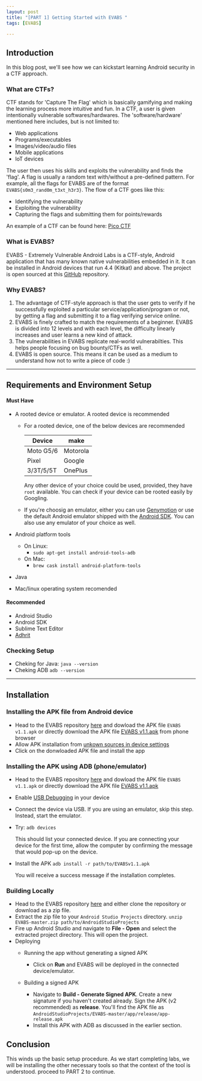 ```yaml
---
layout: post
title: "[PART 1] Getting Started with EVABS "
tags: [EVABS]

---
```


## Introduction
In this blog post, we'll see how we can kickstart learning Android security in a CTF approach.

### What are CTFs?
CTF stands for 'Capture The Flag' which is basically gamifying and making the learning process more intuitive and fun. In a CTF, a user is given intentionally vulnerable softwares/hardwares. The 'software/hardware' mentioned here includes, but is not limited to:

* Web applications
* Programs/executables
* Images/video/audio files
* Mobile applications
* IoT devices

The user then uses his skills and exploits the vulnerability and finds the 'flag'. A flag is usually a random text with/without a pre-defined pattern. For example, all the flags for EVABS are of the format ```EVABS{s0m3_rand0m_t3xt_h3r3}```. The flow of a CTF goes like this:

* Identifying the vulnerability
* Exploiting the vulnerability
* Capturing the flags and submitting them for points/rewards

An example of a CTF can be found here: [Pico CTF](https://picoctf.com/)

### What is EVABS?
EVABS - Extremely Vulnerable Android Labs is a CTF-style, Android application that has many known native vulnerabilities embedded in it. It can be installed in Android devices that run 4.4 (Kitkat) and above. The project is open sourced at this [GitHub](https://github.com/abhi-r3v0/EVABS) repository. 

### Why EVABS?
1. The advantage of CTF-style approach is that the user gets to verify if he successfully exploited a particular service/application/program or not, by getting a flag and submitting it to a flag verifying service online.
2. EVABS is finely crafted to match the requirements of a beginner. EVABS is divided into 12 levels and with each level, the difficulty linearly increases and user learns a new kind of attack.
3. The vulnerabilities in EVABS replicate real-world vulnerabilties. This helps people focusing on bug bounty/CTFs as well.
4. EVABS is open source. This means it can be used as a medium to understand how not to write a piece of code :)

---
## Requirements and Environment Setup
#### Must Have
* A rooted device or emulator. A rooted device is recommended
    - For a rooted device, one of the below devices are recommended
  
      | __Device__  |  __make__  | 
      |-------------|------------|
      | Moto G5/6   | Motorola   | 
      | Pixel       | Google     |
      | 3/3T/5/5T   | OnePlus    |
      
      Any other device of your choice could be used, provided, they have `root` available. You can check if your device can be rooted easily by Googling.
      
    - If you're choosig an emulator, either you can use [Genymotion](https://www.genymotion.com/fun-zone/) or use the default Android emulator shipped with the [Android SDK](https://developer.android.com/studio/run/managing-avds). You can also use any emulator of your choice as well. 

* Android platform tools
  - On Linux:
    - `sudo apt-get install android-tools-adb`
  - On Mac:
    - `brew cask install android-platform-tools`
    
* Java
* Mac/linux operating system recomended

#### Recommended
* Android Studio
* Android SDK
* Sublime Text Editor
* [Adhrit](https://github.com/abhi-r3v0/Adhrit)

### Checking Setup

* Cheking for Java:
`java --version`
* Cheking ADB
`adb --version`

---
## Installation

### Installing the APK file from Android device

* Head to the EVABS repository [here](https://github.com/abhi-r3v0/EVABS) and dowload the APK file `EVABS v1.1.apk` or directly download the APK file [EVABS v1.1.apk](https://github.com/abhi-r3v0/EVABS/blob/master/EVABSv1.1.apk) from phone browser
* Allow APK installation from [unkown sources in device settings](https://android.gadgethacks.com/how-to/android-basics-enable-unknown-sources-sideload-apps-0161947/)
* Click on the donwloaded APK file and install the app

### Installing the APK using ADB (phone/emulator)

* Head to the EVABS repository [here](https://github.com/abhi-r3v0/EVABS) and dowload the APK file `EVABS v1.1.apk` or directly download the APK file [EVABS v1.1.apk](https://github.com/abhi-r3v0/EVABS/blob/master/EVABSv1.1.apk)
* Enable [USB Debugging](https://www.embarcadero.com/starthere/xe5/mobdevsetup/android/en/enabling_usb_debugging_on_an_android_device.html) in your device
* Connect the device via USB. If you are using an emulator, skip this step. Instead, start the emulator.
* Try:
    `adb devices`
    
    This should list your connected device. If you are connecting your device for the first time, allow the computer by confirming the message that would pop-up on the device.

* Install the APK 
    `adb install -r path/to/EVABSv1.1.apk`
    
    You will receive a success message if the installation completes.
    
### Building Locally

* Head to the EVABS repository [here](https://github.com/abhi-r3v0/EVABS) and either clone the repository or download as a zip file.
* Extract the zip file to your `Android Studio Projects` directory.
    `unzip EVABS-master.zip path/to/AndroidStudioProjects`
* Fire up Android Studio and navigate to **File - Open** and select the extracted project directory. This will open the project. 
* Deploying 
  - Running the app without generating a signed APK
    - Click on **Run** and EVABS will be deployed in the connected device/emulator. 
    
  - Building a signed APK
    - Navigate to **Build - Generate Signed APK**. Create a new signature if you haven't created already. Sign the APK (v2 recommended) as **release**. You'll find the APK file as `AndroidStudioProjects/EVABS-master/app/release/app-release.apk`
    - Install this APK with ADB as discussed in the earlier section.
    
## Conclusion

This winds up the basic setup procedure. As we start completing labs, we will be installing the other necessary tools so that the context of the tool is understood. proceed to PART 2 to continue.
